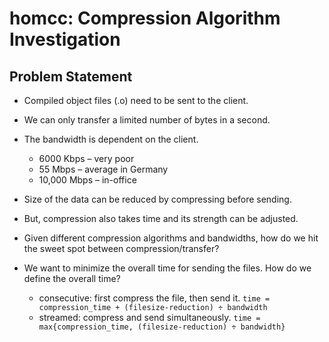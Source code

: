 # homcc: Compression Algorithm Investigation

## Problem Statement

- Compiled object files (.o) need to be sent to the client.
- We can only transfer a limited number of bytes in a second.
- The bandwidth is dependent on the client.
    - 6000 Kbps – very poor 
    - 55 Mbps – average in Germany
    - 10,000 Mbps – in-office 
- Size of the data can be reduced by compressing before sending.
- But, compression also takes time and its strength can be adjusted.
- Given different compression algorithms and bandwidths, how do we hit the sweet spot between compression/transfer?

- We want to minimize the overall time for sending the files. How do we define the overall time?
    - consecutive: first compress the file, then send it.
    `time = compression_time + (filesize-reduction) ÷ bandwidth`
    - streamed: compress and send simultaneously.
    `time = max{compression_time, (filesize-reduction) ÷ bandwidth}`
